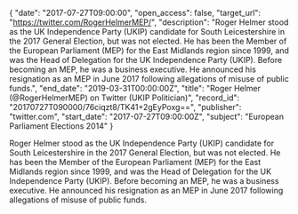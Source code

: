 {
  "date": "2017-07-27T09:00:00", 
  "open_access": false, 
  "target_url": "https://twitter.com/RogerHelmerMEP/", 
  "description": "Roger Helmer stood as the UK Independence Party (UKIP) candidate for South Leicestershire in the 2017 General Election, but was not elected. He has been the Member of the European Parliament (MEP) for the East Midlands region since 1999, and was the Head of Delegation for the UK Independence Party (UKIP). Before becoming an MEP, he was a business executive. He announced his resignation as an MEP in June 2017 following allegations of misuse of public funds.", 
  "end_date": "2019-03-31T00:00:00Z", 
  "title": "Roger Helmer (@RogerHelmerMEP) on Twitter (UKIP Politician)", 
  "record_id": "20170727T090000/76ciqzt8/TK41+2gEyPoxg==", 
  "publisher": "twitter.com", 
  "start_date": "2017-07-27T09:00:00Z", 
  "subject": "European Parliament Elections 2014"
}

Roger Helmer stood as the UK Independence Party (UKIP) candidate for South Leicestershire in the 2017 General Election, but was not elected. He has been the Member of the European Parliament (MEP) for the East Midlands region since 1999, and was the Head of Delegation for the UK Independence Party (UKIP). Before becoming an MEP, he was a business executive. He announced his resignation as an MEP in June 2017 following allegations of misuse of public funds.
